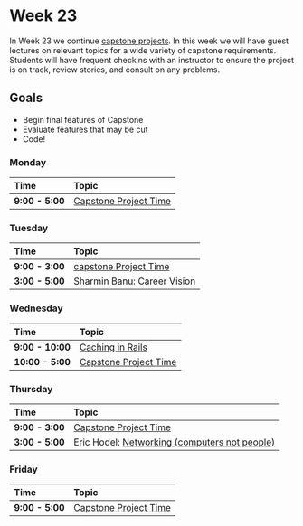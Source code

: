 # Week 23

In Week 23 we continue [capstone projects](../capstone/capstone.md). In this week
we will have guest lectures on relevant topics for a wide variety of capstone
requirements. Students will have frequent checkins with an instructor to ensure
the project is on track, review stories, and consult on any problems.

## Goals

- Begin final features of Capstone
- Evaluate features that may be cut
- Code!

### Monday

| Time              | Topic                                        |
|:------------------|:---------------------------------------------|
| **9:00 - 5:00**  | [Capstone Project Time](../capstone/capstone.md)|


### Tuesday

| Time             | Topic                                                  |
|:-----------------|:-------------------------------------------------------|
| **9:00 - 3:00**  | [capstone Project Time](../capstone/capstone.md)|
| **3:00 - 5:00**  | Sharmin Banu: Career Vision |

### Wednesday

| Time            | Topic                      |
|:----------------|:---------------------------|
| **9:00 - 10:00**  | [Caching in Rails](wednesday/caching-in-rails.md)|
| **10:00 - 5:00**  | [Capstone Project Time](../capstone/capstone.md)|

### Thursday

| Time            | Topic                            |
|:----------------|:---------------------------------|
| **9:00 - 3:00**  | [Capstone Project Time](../capstone/capstone.md)|
| **3:00 - 5:00**  | Eric Hodel: [Networking (computers not people)](thursday/networking-101.md)|


### Friday

| Time            | Topic        |
|:----------------|:-------------|
| **9:00 - 5:00**  | [Capstone Project Time](../capstone/capstone.md)|
